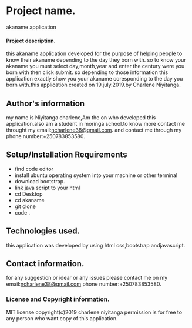# Project name.
akaname application
#### Project description.
 this akaname application developed for the purpose of helping people to know their akaname depending to the day they born with. so to know your akaname you must  select day,month,year and enter the century were you born with then click submit. so depending to those  information this application exactly show you your akaname coresponding to the day you born with.this application  created  on  19.july.2019.by Charlene Niyitanga.
## Author's information
my name is Niyitanga charlene,Am the on who developed this application.also am a student in moringa school.to know more contact me throught my email:ncharlene38@gmail.com.
and contact me through my phone number:+250783853580.
## Setup/Installation Requirements
* find code editor
* install ubuntu operating system into your machine or other terminal
* download bootstrap.
* link java script to your html
* cd Desktop
* cd akaname
* git clone
* code .
## Technologies used.
this application was developed by using html  css,bootstrap andjavascript.
## Contact information.
for any suggestion or idear or any issues please contact me on my email:ncharlene38@gmail.com
phone number:+250783853580.

### License and Copyright information.
 MIT license
 copyright(c)2019 charlene niyitanga
 permission is for free to any person who want copy of this application.


